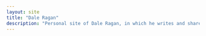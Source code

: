 ```yaml
---
layout: site
title: "Dale Ragan"
description: "Personal site of Dale Ragan, in which he writes and shares his thoughts."
---
```


